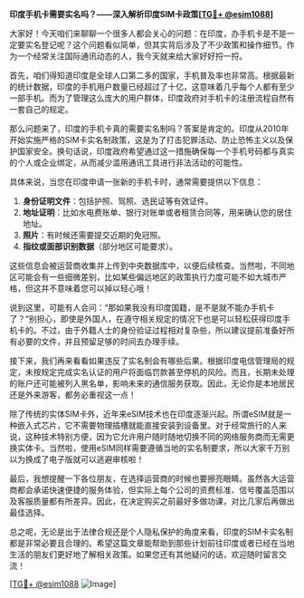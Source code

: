**印度手机卡需要实名吗？——深入解析印度SIM卡政策[[TG💪+ @esim1088](https://t.me/s/esim1088)]**

大家好！今天咱们来聊聊一个很多人都会关心的问题：在印度，办手机卡是不是一定要实名登记呢？这个问题看似简单，但其实背后涉及了不少政策和操作细节。作为一个经常关注国际通讯动态的人，我今天就来给大家好好捋一捋。

首先，咱们得知道印度是全球人口第二多的国家，手机普及率也非常高。根据最新的统计数据，印度的手机用户数量已经超过了十亿，这意味着几乎每个人都有至少一部手机。而为了管理这么庞大的用户群体，印度政府对手机卡的注册流程自然有一套自己的规定。

那么问题来了，印度的手机卡真的需要实名制吗？答案是肯定的。印度从2010年开始实施严格的SIM卡实名制政策，这是为了打击犯罪活动、防止恐怖主义以及保护国家安全。换句话说，印度政府希望通过这一措施确保每一个手机号码都与真实的个人或企业绑定，从而减少滥用通讯工具进行非法活动的可能性。

具体来说，当您在印度申请一张新的手机卡时，通常需要提供以下信息：

1. **身份证明文件**：包括护照、驾照、选民证等有效证件。
2. **地址证明**：比如水电费账单、银行对账单或者租赁合同等，用来确认您的居住地址。
3. **照片**：有时候还需要提交近期的免冠照。
4. **指纹或面部识别数据**（部分地区可能要求）。

这些信息会被运营商收集并上传到中央数据库中，以便后续核查。当然啦，不同地区可能会有一些细微差别，比如某些偏远地区的政策执行力度可能不如大城市严格，但这并不意味着您可以掉以轻心哦！

说到这里，可能有人会问：“那如果我没有印度国籍，是不是就不能办手机卡了？”别担心，即使是外国人，在遵守相关规定的情况下也是可以轻松获得印度手机卡的。不过，由于外籍人士的身份验证过程相对复杂些，所以建议提前准备好所有必要的文件，并且预留足够的时间去办理手续。

接下来，我们再来看看如果违反了实名制会有哪些后果。根据印度电信管理局的规定，未按规定完成实名认证的用户将面临罚款甚至停机的风险。而且，长期未处理的账户还可能被列入黑名单，影响未来的通信服务获取。因此，无论你是本地居民还是外来游客，都务必重视这一点！

除了传统的实体SIM卡外，近年来eSIM技术也在印度逐渐兴起。所谓eSIM就是一种嵌入式芯片，它不需要物理插槽就能直接安装到设备里。对于经常旅行的人来说，这种技术特别方便，因为它允许用户随时随地切换不同的网络服务商而无需更换实体卡。当然啦，使用eSIM同样需要遵循当地的实名制要求，所以大家千万别以为换成了电子版就可以逃避审核啦！

最后，我想提醒一下各位朋友，在选择运营商的时候也要擦亮眼睛。虽然各大运营商都会承诺快速便捷的服务体验，但实际上每个公司的资费标准、信号覆盖范围以及客服质量都有所差异。因此，在决定购买之前最好多做功课，对比几家后再做出最佳选择。

总之呢，无论是出于法律合规还是个人隐私保护的角度来看，印度的SIM卡实名制都是非常必要且合理的。希望这篇文章能帮助到那些计划前往印度或者已经在当地生活的朋友们更好地了解相关政策。如果您还有其他疑问的话，欢迎随时留言交流！

[[TG💪+ @esim1088](https://t.me/s/esim1088) ![Image](https://i.postimg.cc/4NQfJmqS/Snipaste-2025-05-13-00-14-12.png)]